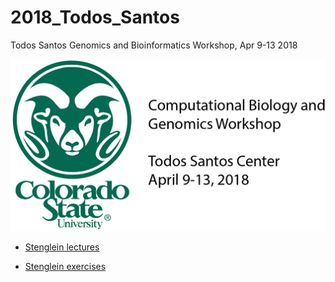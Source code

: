 # 2018_Todos_Santos
Todos Santos Genomics and Bioinformatics Workshop, Apr 9-13 2018

![TS 2018](./lectures/TS_WorkshopLogo.png)


- [Stenglein lectures](./lectures/ReadMe.md)

- [Stenglein exercises](./exercises/ReadMe.md)



